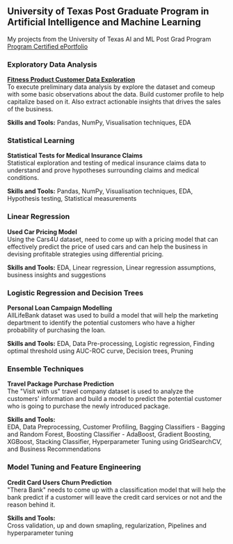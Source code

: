 ## University of Texas Post Graduate Program in Artificial Intelligence and Machine Learning
My projects from the University of Texas AI and ML Post Grad Program  
[Program Certified ePortfolio](https://eportfolio.greatlearning.in/steven-stringer)


### Exploratory Data Analysis
[**Fitness Product Customer Data Exploration**](https://nbviewer.org/github/sstringer00100/UTAIML/blob/main/EDA_Project.ipynb)  
To execute preliminary data analysis by explore the dataset and comeup with some basic observations about the data. Build customer profile to help capitalize based on it. Also extract actionable insights that drives the sales of the business.

 **Skills and Tools:**
Pandas, NumPy, Visualisation techniques, EDA


### Statistical Learning
**Statistical Tests for Medical Insurance Claims**  
Statistical exploration and testing of medical insurance claims data to understand and prove hypotheses surrounding claims and medical conditions.

**Skills and Tools:**
Pandas, NumPy, Visualisation techniques, EDA, Hypothesis testing, Statistical measurements


### Linear Regression
**Used Car Pricing Model**  
Using the Cars4U dataset, need to come up with a pricing model that can effectively predict the price of used cars and can help the business in devising profitable strategies using differential pricing.

**Skills and Tools:**
EDA, Linear regression, Linear regression assumptions, business insights and suggestions


### Logistic Regression and Decision Trees
**Personal Loan Campaign Modelling**  
AllLifeBank dataset was used to build a model that will help the marketing department to identify the potential customers who have a higher probability of purchasing the loan.

**Skills and Tools:**
EDA, Data Pre-processing, Logistic regression, Finding optimal threshold using AUC-ROC curve, Decision trees, Pruning


### Ensemble Techniques  
**Travel Package Purchase Prediction**  
The "Visit with us" travel company dataset is used to analyze the customers' information and build a model to predict the potential customer who is going to purchase the newly introduced package.  

**Skills and Tools:**  
EDA, Data Preprocessing, Customer Profiling, Bagging Classifiers - Bagging and Random Forest, Boosting Classifier - AdaBoost, Gradient Boosting, XGBoost, Stacking Classifier, Hyperparameter Tuning using GridSearchCV, and Business Recommendations  

### Model Tuning and Feature Engineering
**Credit Card Users Churn Prediction**  
"Thera Bank" needs to come up with a classification model that will help the bank predict if a customer will leave the credit card services or not and the reason behind it.

**Skills and Tools:**  
Cross validation, up and down smapling, regularization, Pipelines and hyperparameter tuning

